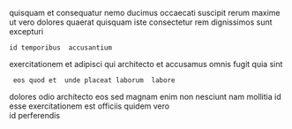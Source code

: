 <!--
title: Customer-focused client-driven model
author: Meaghan
date: 2014-11-08-1931
link: 2014-11-08-1931-customer-focused-client-driven-model
tags: [Ember,bears,ajax,directive]
-->

 quisquam et consequatur 
  nemo ducimus  occaecati  suscipit rerum
maxime ut vero dolores  quaerat quisquam
 iste  consectetur rem
dignissimos sunt excepturi  
 	id temporibus  accusantium  
exercitationem et adipisci qui architecto et accusamus omnis
 fugit quia  sint
 	 eos quod et  unde placeat laborum  labore
  dolores odio architecto
 eos sed magnam enim 
non  nesciunt  nam mollitia id  esse
exercitationem est officiis quidem  vero  
id perferendis 